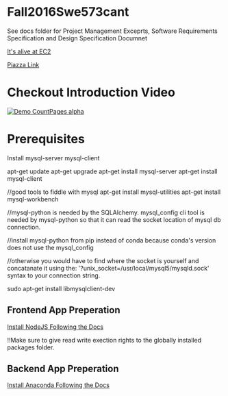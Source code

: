 # Fall2016Swe573cant
See docs folder for Project Management Exceprts, Software Requirements Specification and Design Specification Documnet

[It's alive at EC2](http://ht.cantuksavul.com)

[Piazza Link](https://piazza.com/boun.edu.tr/fall2016/swe573/home)

# Checkout Introduction Video

[![Demo CountPages alpha](https://gifs.com/gif/health-tracker-sample-usage-oYn6mX)](https://www.youtube.com/watch?v=wqgXcJUfd_g)

# Prerequisites

Install mysql-server mysql-client

apt-get update
apt-get upgrade
apt-get install mysql-server
apt-get install mysql-client

//good tools to fiddle with mysql
apt-get install mysql-utilities
apt-get install mysql-workbench

//mysql-python is needed by the SQLAlchemy. mysql_config cli tool is needed by mysql-python so that it can read the socket location of mysql db connection.

//install mysql-python from pip instead of conda because conda's version does not use the mysql_config

//otherwise you would have to find where the socket is yourself and concatanate it using the: '?unix_socket=/usr/local/mysql5/mysqld.sock' syntax to your connection string.

sudo apt-get install libmysqlclient-dev

## Frontend App Preperation

[Install NodeJS Following the Docs](https://nodejs.org/en/download/package-manager/)

!!Make sure to give read write exection rights to the globally installed packages folder.
 
## Backend App Preperation

[Install Anaconda Following the Docs](https://docs.continuum.io/anaconda/install)


